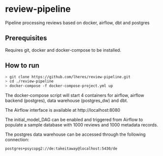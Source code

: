 # review-pipeline
Pipeline processing reviews based on docker, airflow, dbt and postgres 

## Prerequisites

Requires git, docker and docker-compose to be installed.

## How to run

```bash
> git clone https://github.com/lheres/review-pipeline.git
> cd ./review-pipeline
> docker-compose -f docker-compose-project.yml up
```

The docker-compose script will start 4 containers for airflow, airflow backend (postgres), data warehouse (postgres_dw) and dbt.

The Airflow interface is available at http://localhost:8080

The initial_model_DAG can be enabled and triggered from Airflow to populate a sample database with 1000 reviews and 1000 metadata records.

The postgres data warehouse can be accessed through the following connection:

```
postgres+psycopg2://de:takeitaway@localhost:5430/de
```
